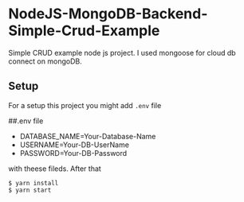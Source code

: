 # NodeJS-MongoDB-Backend-Simple-Crud-Example

Simple CRUD example node js project. I used mongoose for cloud db connect on mongoDB.


## Setup

For a setup this project you might add `.env` file  

##.env file
* DATABASE_NAME=Your-Database-Name  
* USERNAME=Your-DB-UserName
* PASSWORD=Your-DB-Password 

with theese fileds. After that

```
$ yarn install
$ yarn start
```
